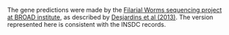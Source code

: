 [//]: # (Created by ./bin/manage_files.pl from ./species/Loa_loa/PRJNA37757/Loa_loa_PRJNA37757.annotation.html on Thu Jun 11 13:44:35 2020)
The gene predictions were made by the [Filarial Worms sequencing project at BROAD institute](http://www.broadinstitute.org/annotation/genome/filarial_worms/MultiHome.html), as described by [Desjardins et al (2013)](http://europepmc.org/abstract/MED/23525074). The version represented here is consistent with the INSDC records.
